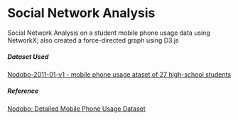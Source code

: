 # Social Network Analysis
Social Network Analysis on a student mobile phone usage data using NetworkX; also
created a force-directed graph using D3.js

##### Dataset Used
[Nodobo-2011-01-v1 - mobile phone usage ataset of 27 high-school students](http://nodobo.com/release.html)

##### Reference
[Nodobo: Detailed Mobile Phone Usage Dataset](http://nodobo.com/papers/iet-el.pdf)
